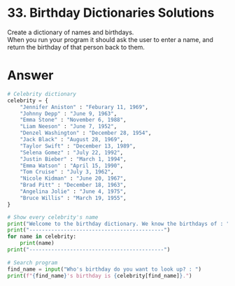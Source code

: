 # 33. Birthday Dictionaries Solutions

Create a dictionary of names and birthdays.   
When you run your program it should ask the user to enter a name, and return the birthday of that person back to them.   

# Answer

```python
# Celebrity dictionary
celebrity = {
    "Jennifer Aniston" : "Feburary 11, 1969",
    "Johnny Depp" : "June 9, 1963",
    "Emma Stone" : "November 6, 1988",
    "Liam Neeson" : "June 7, 1952",
    "Denzel Washington" : "December 28, 1954",
    "Jack Black" : "August 28, 1969",
    "Taylor Swift" : "December 13, 1989",
    "Selena Gomez" : "July 22, 1992",
    "Justin Bieber" : "March 1, 1994",
    "Emma Watson" : "April 15, 1990",
    "Tom Cruise" : "July 3, 1962",
    "Nicole Kidman" : "June 20, 1967",
    "Brad Pitt" : "December 18, 1963",
    "Angelina Jolie" : "June 4, 1975",
    "Bruce Willis" : "March 19, 1955",
}

# Show every celebrity's name
print("Welcome to the birthday dictionary. We know the birthdays of : ")
print("-------------------------------------------")
for name in celebrity:
    print(name)
print("-------------------------------------------")    
    
# Search program
find_name = input("Who's birthday do you want to look up? : ")
print(f"{find_name}'s birthday is {celebrity[find_name]}.")
```
